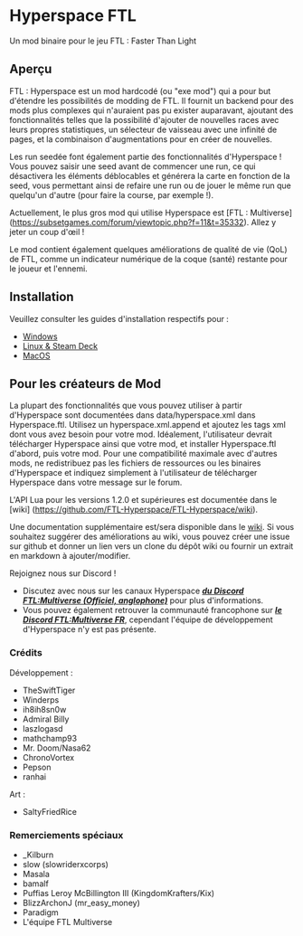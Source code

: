 # Hyperspace FTL

Un mod binaire pour le jeu FTL : Faster Than Light

## Aperçu

FTL : Hyperspace est un mod hardcodé (ou "exe mod") qui a pour but d'étendre les possibilités de modding de FTL.
Il fournit un backend pour des mods plus complexes qui n'auraient pas pu exister auparavant, ajoutant des fonctionnalités telles que la possibilité d'ajouter de nouvelles races avec leurs propres statistiques, un sélecteur de vaisseau avec une infinité de pages, et la combinaison d'augmentations pour en créer de nouvelles.

Les run seedée font également partie des fonctionnalités d'Hyperspace ! Vous pouvez saisir une seed avant de commencer une run, ce qui désactivera les éléments déblocables et générera la carte en fonction de la seed, vous permettant ainsi de refaire une run ou de jouer le même run que quelqu'un d'autre (pour faire la course, par exemple !).

Actuellement, le plus gros mod qui utilise Hyperspace est [FTL : Multiverse] (https://subsetgames.com/forum/viewtopic.php?f=11&t=35332). Allez y jeter un coup d'œil !

Le mod contient également quelques améliorations de qualité de vie (QoL) de FTL, comme un indicateur numérique de la coque (santé) restante pour le joueur et l'ennemi.

## Installation

Veuillez consulter les guides d'installation respectifs pour :
- [Windows](install-guides/windows/index.html)
- [Linux & Steam Deck](install-guides/linux/)
- [MacOS](install-guides/mac/)

## Pour les créateurs de Mod

La plupart des fonctionnalités que vous pouvez utiliser à partir d'Hyperspace sont documentées dans data/hyperspace.xml dans Hyperspace.ftl.
Utilisez un hyperspace.xml.append et ajoutez les tags xml dont vous avez besoin pour votre mod.
Idéalement, l'utilisateur devrait télécharger Hyperspace ainsi que votre mod, et installer Hyperspace.ftl d'abord, puis votre mod.
Pour une compatibilité maximale avec d'autres mods, ne redistribuez pas les fichiers de ressources ou les binaires d'Hyperspace et indiquez simplement à l'utilisateur de télécharger Hyperspace dans votre message sur le forum.

L'API Lua pour les versions 1.2.0 et supérieures est documentée dans le [wiki] (https://github.com/FTL-Hyperspace/FTL-Hyperspace/wiki).

Une documentation supplémentaire est/sera disponible dans le [wiki](https://github.com/FTL-Hyperspace/FTL-Hyperspace/wiki).
Si vous souhaitez suggérer des améliorations au wiki, vous pouvez créer une issue sur github et donner un lien vers un clone du dépôt wiki ou fournir un extrait en markdown à ajouter/modifier.

Rejoignez nous sur Discord !
- Discutez avec nous sur les canaux Hyperspace [***du Discord FTL:Multiverse (Officiel, anglophone)***](https://discord.gg/hhs5ecx) pour plus d'informations.
- Vous pouvez également retrouver la communauté francophone sur [***le Discord FTL:Multiverse FR***](https://discord.gg/3jEqT38Sh4), cependant l'équipe de développement d'Hyperspace n'y est pas présente.


### Crédits

Développement :
- TheSwiftTiger
- Winderps
- ih8ih8sn0w
- Admiral Billy
- laszlogasd
- mathchamp93
- Mr. Doom/Nasa62
- ChronoVortex
- Pepson
- ranhai

Art :
- SaltyFriedRice

### Remerciements spéciaux

- \_Kilburn
- slow (slowriderxcorps)
- Masala
- bamalf
- Puffias Leroy McBillington III (KingdomKrafters/Kix)
- BlizzArchonJ (mr_easy_money)
- Paradigm
- L'équipe FTL Multiverse
